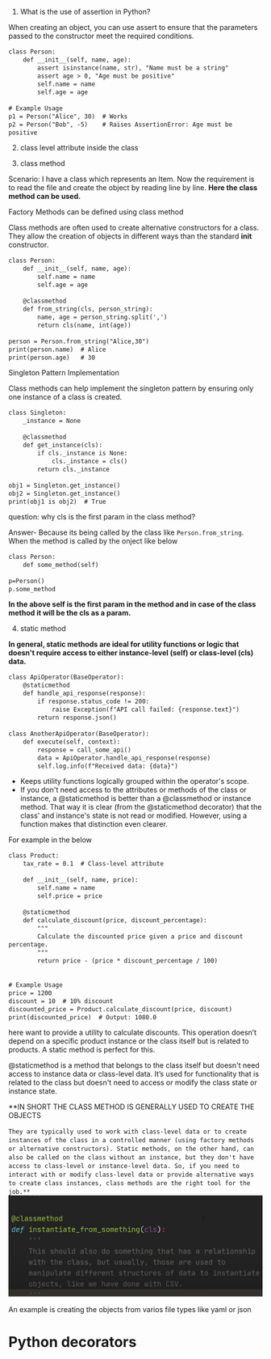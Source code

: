 1. What is the use of assertion in Python?

When creating an object, you can use assert to ensure that the parameters passed to the constructor 
meet the required conditions.
```
class Person:
    def __init__(self, name, age):
        assert isinstance(name, str), "Name must be a string"
        assert age > 0, "Age must be positive"
        self.name = name
        self.age = age

# Example Usage
p1 = Person("Alice", 30)  # Works
p2 = Person("Bob", -5)    # Raises AssertionError: Age must be positive
```
2. class level attribute  inside the class

3. class method

Scenario: I have a class which represents an Item. Now the requirement is to read the file and create the object by reading line by line.
**Here the class method can be used.**


Factory Methods can be defined using class method

Class methods are often used to create alternative constructors for a class. They allow the creation of objects in different ways than the standard __init__ constructor.

```
class Person:
    def __init__(self, name, age):
        self.name = name
        self.age = age

    @classmethod
    def from_string(cls, person_string):
        name, age = person_string.split(',')
        return cls(name, int(age))

person = Person.from_string("Alice,30")
print(person.name)  # Alice
print(person.age)   # 30
```

Singleton Pattern Implementation

Class methods can help implement the singleton pattern by ensuring only one instance of a class is created.

```
class Singleton:
    _instance = None

    @classmethod
    def get_instance(cls):
        if cls._instance is None:
            cls._instance = cls()
        return cls._instance

obj1 = Singleton.get_instance()
obj2 = Singleton.get_instance()
print(obj1 is obj2)  # True
```
question: why cls is the first param in the class method?


Answer- Because its being called by the class like `Person.from_string`. When the method is called by the onject like below
```angular2html
class Person:
    def some_method(self)

p=Person()
p.some_method
```
**In the above self is the first param in the method and in case of the class method it will be the cls as a param.**

4. static method

**In general, static methods are ideal for utility functions or logic that doesn't require access to either instance-level (self) or class-level (cls) data.**

```angular2html
class ApiOperator(BaseOperator):
    @staticmethod
    def handle_api_response(response):
        if response.status_code != 200:
            raise Exception(f"API call failed: {response.text}")
        return response.json()

class AnotherApiOperator(BaseOperator):
    def execute(self, context):
        response = call_some_api()
        data = ApiOperator.handle_api_response(response)
        self.log.info(f"Received data: {data}")

```
* Keeps utility functions logically grouped within the operator's scope.
* If you don't need access to the attributes or methods of the class or instance, a @staticmethod is better than a @classmethod or instance method. That way it is clear (from the @staticmethod decorator) that the class' and instance's state is not read or modified. However, using a function makes that distinction even clearer.

For example in the below
```angular2html
class Product:
    tax_rate = 0.1  # Class-level attribute
    
    def __init__(self, name, price):
        self.name = name
        self.price = price
    
    @staticmethod
    def calculate_discount(price, discount_percentage):
        """
        Calculate the discounted price given a price and discount percentage.
        """
        return price - (price * discount_percentage / 100)


# Example Usage
price = 1200
discount = 10  # 10% discount
discounted_price = Product.calculate_discount(price, discount)
print(discounted_price)  # Output: 1080.0

```
here want to provide a utility to calculate discounts. This operation doesn’t depend on a specific product instance or the class itself but is related to products. A static method is perfect for this.



 @staticmethod is a method that belongs to the class itself but doesn't need access to instance data or class-level data. It’s used for functionality that is related to the class but doesn't need to access or modify the class state or instance state.


**IN SHORT 
THE CLASS METHOD IS GENERALLY USED TO CREATE THE OBJECTS

 
`
They are typically used to work with class-level data or to create instances of the class in a controlled manner (using factory methods or alternative constructors).
Static methods, on the other hand, can also be called on the class without an instance, but they don't have access to class-level or instance-level data.
So, if you need to interact with or modify class-level data or provide alternative ways to create class instances, class methods are the right tool for the job.**
`
![img.png](img.png)

An example is creating the objects from varios file types like yaml or json


# Python decorators



